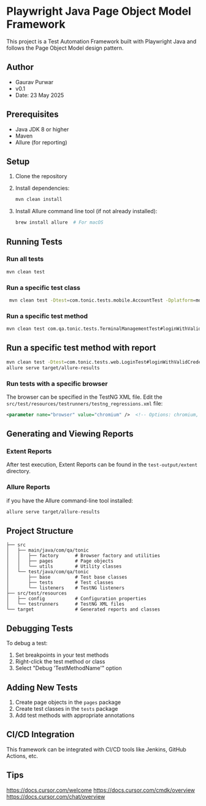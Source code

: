 # Playwright Java Page Object Model Framework

This project is a Test Automation Framework built with Playwright Java and follows the Page Object Model design pattern.


## Author 
- Gaurav Purwar
- v0.1
- Date: 23 May 2025

## Prerequisites

- Java JDK 8 or higher
- Maven
- Allure (for reporting)

## Setup

1. Clone the repository
2. Install dependencies:

   ```bash
   mvn clean install
   ```
3. Install Allure command line tool (if not already installed):
   ```bash
   brew install allure  # For macOS
   ```

## Running Tests

### Run all tests

```bash
mvn clean test
```

### Run a specific test class

```bash
 mvn clean test -Dtest=com.tonic.tests.mobile.AccountTest -Dplatform=mobile -Ddevice=android -Drunmode=local
```

### Run a specific test method

```bash
mvn clean test com.qa.tonic.tests.TerminalManagementTest#loginWithValidCredentials
```

## Run a specific test method with report
```bash
mvn clean test -Dtest=com.tonic.tests.web.LoginTest#loginWithValidCredentials
allure serve target/allure-results
```

### Run tests with a specific browser

The browser can be specified in the TestNG XML file. Edit the `src/test/resources/testrunners/testng_regressions.xml` file:

```xml
<parameter name="browser" value="chromium" />  <!-- Options: chromium, firefox, webkit -->
```

## Generating and Viewing Reports

### Extent Reports

After test execution, Extent Reports can be found in the `test-output/extent` directory.

### Allure Reports

if you have the Allure command-line tool installed:
```bash
allure serve target/allure-results
```

## Project Structure

```
├── src
│   ├── main/java/com/qa/tonic
│   │   ├── factory      # Browser factory and utilities
│   │   ├── pages        # Page objects
│   │   └── utils        # Utility classes
│   └── test/java/com/qa/tonic
│       ├── base         # Test base classes
│       ├── tests        # Test classes
│       └── listeners    # TestNG listeners
├── src/test/resources
│   ├── config           # Configuration properties
│   └── testrunners      # TestNG XML files
└── target               # Generated reports and classes
```

## Debugging Tests

To debug a test:
1. Set breakpoints in your test methods
2. Right-click the test method or class
3. Select "Debug 'TestMethodName'" option

## Adding New Tests

1. Create page objects in the `pages` package
2. Create test classes in the `tests` package
3. Add test methods with appropriate annotations

## CI/CD Integration

This framework can be integrated with CI/CD tools like Jenkins, GitHub Actions, etc. 

## Tips
https://docs.cursor.com/welcome
https://docs.cursor.com/cmdk/overview
https://docs.cursor.com/chat/overview

